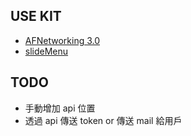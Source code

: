## USE KIT

- [AFNetworking 3.0](http://cocoadocs.org/docsets/AFNetworking/3.0.4/)
- [slideMenu](https://github.com/jhaoheng/slideMenu_ios)

## TODO

- 手動增加 api 位置
- 透過 api 傳送 token or 傳送 mail 給用戶